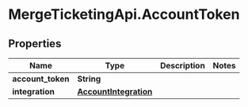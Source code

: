 # MergeTicketingApi.AccountToken

## Properties

Name | Type | Description | Notes
------------ | ------------- | ------------- | -------------
**account_token** | **String** |  | 
**integration** | [**AccountIntegration**](AccountIntegration.md) |  | 


